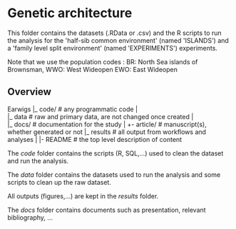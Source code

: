 Genetic architecture
====================================


This folder contains the datasets (.RData or .csv)  and the R scripts to run the analysis for the 'half-sib common environment' (named 'ISLANDS') and a 'family level split environment' (named 'EXPERIMENTS') experiments.

Note that we use the population codes :
BR: North Sea islands of Brownsman,
WWO: West Wideopen
EWO: East Wideopen

Overview
--------

Earwigs
	|_ code/           # any programmatic code
	|	
	|_ data            # raw and primary data, are not changed once created 
	|	
	|_ docs/            # documentation for the study
	|  +- article/       # manuscript(s), whether generated or not
	|_ results         # all output from workflows and analyses
	|
	|- README          # the top level description of content


The *code* folder contains the scripts (R, SQL,...) used to clean the dataset and run the analysis. 

The *data* folder contains the datasets used to run the analysis and some scripts to clean up the raw dataset.

All outputs (figures,...) are kept in the *results* folder. 

The *docs* folder contains documents such as presentation, relevant bibliography, ...


